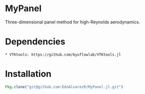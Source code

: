 # MyPanel
Three-dimensional panel method for high-Reynolds aerodynamics.

# Dependencies
	* VTKtools: https://github.com/byuflowlab/VTKtools.jl

# Installation
```julia
Pkg.clone("git@github.com:EdoAlvarezR/MyPanel.jl.git")
```
